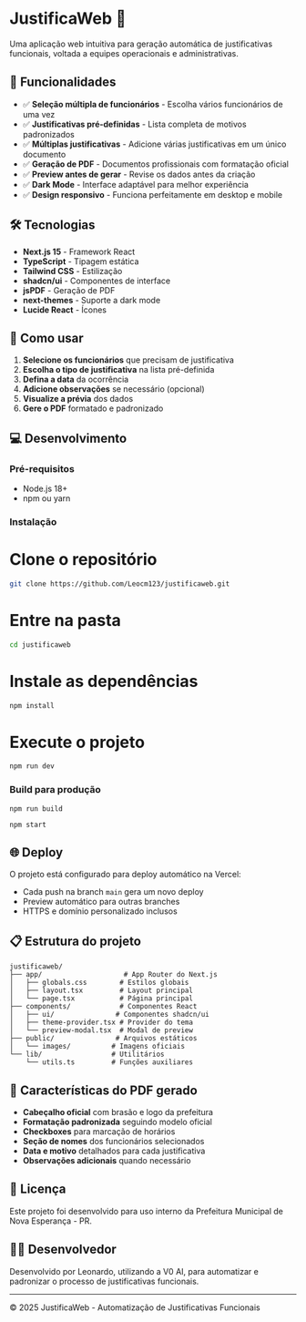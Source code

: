 # JustificaWeb 📄

Uma aplicação web intuitiva para geração automática de justificativas funcionais, voltada a equipes operacionais e administrativas.

## 🚀 Funcionalidades

- ✅ **Seleção múltipla de funcionários** - Escolha vários funcionários de uma vez
- ✅ **Justificativas pré-definidas** - Lista completa de motivos padronizados
- ✅ **Múltiplas justificativas** - Adicione várias justificativas em um único documento
- ✅ **Geração de PDF** - Documentos profissionais com formatação oficial
- ✅ **Preview antes de gerar** - Revise os dados antes da criação
- ✅ **Dark Mode** - Interface adaptável para melhor experiência
- ✅ **Design responsivo** - Funciona perfeitamente em desktop e mobile

## 🛠️ Tecnologias

- **Next.js 15** - Framework React
- **TypeScript** - Tipagem estática
- **Tailwind CSS** - Estilização
- **shadcn/ui** - Componentes de interface
- **jsPDF** - Geração de PDF
- **next-themes** - Suporte a dark mode
- **Lucide React** - Ícones

## 🚀 Como usar

1. **Selecione os funcionários** que precisam de justificativa
2. **Escolha o tipo de justificativa** na lista pré-definida
3. **Defina a data** da ocorrência
4. **Adicione observações** se necessário (opcional)
5. **Visualize a prévia** dos dados
6. **Gere o PDF** formatado e padronizado

## 💻 Desenvolvimento

### Pré-requisitos
- Node.js 18+
- npm ou yarn

### Instalação

# Clone o repositório

```bash
git clone https://github.com/Leocm123/justificaweb.git
```

# Entre na pasta

```bash
cd justificaweb
```

# Instale as dependências

```bash
npm install
```

# Execute o projeto

```bash
npm run dev
```

### Build para produção

```shellscript
npm run build
```

```shellscript
npm start
```

## 🌐 Deploy

O projeto está configurado para deploy automático na Vercel:

- Cada push na branch `main` gera um novo deploy
- Preview automático para outras branches
- HTTPS e domínio personalizado inclusos


## 📋 Estrutura do projeto

```plaintext
justificaweb/
├── app/                    # App Router do Next.js
│   ├── globals.css        # Estilos globais
│   ├── layout.tsx         # Layout principal
│   └── page.tsx           # Página principal
├── components/            # Componentes React
│   ├── ui/               # Componentes shadcn/ui
│   ├── theme-provider.tsx # Provider do tema
│   └── preview-modal.tsx  # Modal de preview
├── public/               # Arquivos estáticos
│   └── images/          # Imagens oficiais
└── lib/                 # Utilitários
    └── utils.ts         # Funções auxiliares
```

## 🎨 Características do PDF gerado

- **Cabeçalho oficial** com brasão e logo da prefeitura
- **Formatação padronizada** seguindo modelo oficial
- **Checkboxes** para marcação de horários
- **Seção de nomes** dos funcionários selecionados
- **Data e motivo** detalhados para cada justificativa
- **Observações adicionais** quando necessário


## 📄 Licença

Este projeto foi desenvolvido para uso interno da Prefeitura Municipal de Nova Esperança - PR.

## 👨‍💻 Desenvolvedor

Desenvolvido por Leonardo, utilizando a V0 AI, para automatizar e padronizar o processo de justificativas funcionais.

---

© 2025 JustificaWeb - Automatização de Justificativas Funcionais
